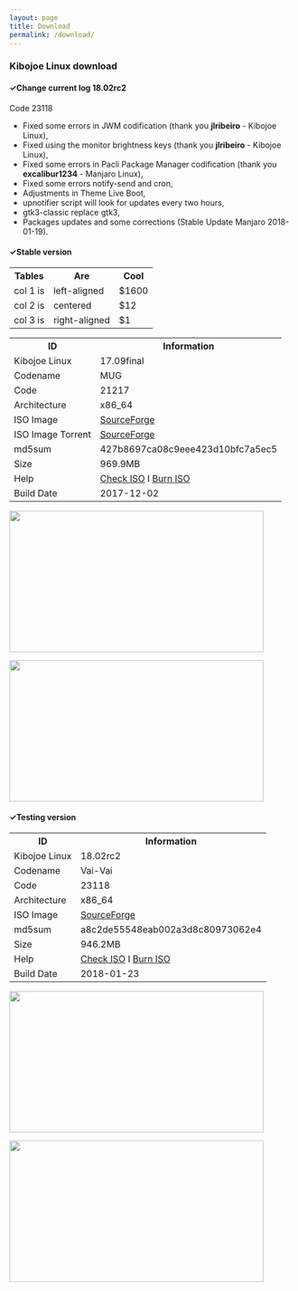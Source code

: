```yaml
---
layout: page
title: Download
permalink: /download/
---
```


<h3>Kibojoe Linux download</h3>

<h4>✓Change current log 18.02rc2</h4>

Code 23118

- Fixed some errors in JWM codification (thank you <strong>jlribeiro</strong> - Kibojoe Linux),
- Fixed using the monitor brightness keys (thank you <strong>jlribeiro</strong> - Kibojoe Linux),
- Fixed some errors in Pacli Package Manager codification (thank you <strong>excalibur1234</strong> - Manjaro Linux),
- Fixed some errors notify-send and cron,
- Adjustments in Theme Live Boot,
- upnotifier script will look for updates every two hours,
- gtk3-classic replace gtk3,
- Packages updates and some corrections (Stable Update Manjaro 2018-01-19).

<h4>✓Stable version</h4>

<table class="tg">
  <tr>
    <th class="tg-yw4l">Tables</th>
    <th class="tg-baqh">Are</th>
    <th class="tg-lqy6">Cool</th>
  </tr>
  <tr>
    <td class="tg-yw4l">col 1 is</td>
    <td class="tg-baqh">left-aligned</td>
    <td class="tg-lqy6">$1600</td>
  </tr>
  <tr>
    <td class="tg-yw4l">col 2 is</td>
    <td class="tg-baqh">centered</td>
    <td class="tg-lqy6">$12</td>
  </tr>
  <tr>
    <td class="tg-yw4l">col 3 is</td>
    <td class="tg-baqh">right-aligned</td>
    <td class="tg-lqy6">$1</td>
  </tr>
</table>
 
<table>
          <tbody><tr>
            <th>ID</th><th>Information</th>
          </tr>
          <tr>
            <td>Kibojoe Linux</td><td>17.09final</td>
          </tr>
          <tr>
            <td>Codename</td><td>MUG</td>
          </tr>
          <tr>
            <td>Code</td><td>21217</td>
          </tr>
          <tr>
            <td>Architecture</td><td>x86_64</td>
          </tr>
          <tr>
            <td>ISO Image</td><td><a href="https://sourceforge.net/projects/kibojoe/files/17.09/Code%2021217/" target="_blank">SourceForge</a></td>
          </tr>
          <tr>
            <td>ISO Image Torrent</td><td><a href="https://sourceforge.net/projects/manjarotorrents/files/spins/Kibojoe/17.09/" target="_blank">SourceForge</a></td>
          </tr>
          <tr>
            <td>md5sum</td><td>427b8697ca08c9eee423d10bfc7a5ec5</td>
          </tr>
          <tr>
            <td>Size</td><td>969.9MB</td>
          </tr>
          <tr>
            <td>Help</td><td><a href="https://wiki.manjaro.org/index.php?title=How-to_check_an_.ISO_MD5_checksum" target="_blank">Check ISO</a> I <a href="https://wiki.manjaro.org/index.php?title=Burn_an_ISO_File" target="_blank">Burn ISO</a></td>
          </tr>
          <tr>
            <td>Build Date</td><td>2017-12-02</td>
          </tr>
        </tbody>
</table>

<a href='http://www.auplod.com/u/ldauop99a7d.png' target='_blank'><img src='http://www.auplod.com/u/ldauop99a7d.png' width='450' height='250'/></a>

<a href='http://www.auplod.com/u/udpoal99a7e.png' target='_blank'><img src='http://www.auplod.com/u/udpoal99a7e.png' width='450' height='250'/></a>

<h4>✓Testing version</h4>

<table>
          <tbody><tr>
            <th>ID</th><th>Information</th>
          </tr>
          <tr>
            <td>Kibojoe Linux</td><td>18.02rc2</td>
          </tr>
          <tr>
            <td>Codename</td><td>Vai-Vai</td>
          </tr>
          <tr>
            <td>Code</td><td>23118</td>
          </tr>
          <tr>
            <td>Architecture</td><td>x86_64</td>
          </tr>
          <tr>
            <td>ISO Image</td><td><a href="https://sourceforge.net/projects/kibojoe/files/18.02/Code%2023118/" target="_blank">SourceForge</a></td>
          </tr>
          <tr>
            <td>md5sum</td><td>a8c2de55548eab002a3d8c80973062e4</td>
          </tr>
          <tr>
            <td>Size</td><td>946.2MB</td>
          </tr>
          <tr>
            <td>Help</td><td><a href="https://wiki.manjaro.org/index.php?title=How-to_check_an_.ISO_MD5_checksum" target="_blank">Check ISO</a> I <a href="https://wiki.manjaro.org/index.php?title=Burn_an_ISO_File" target="_blank">Burn ISO</a></td>
          </tr>
          <tr>
            <td>Build Date</td><td>2018-01-23</td>
          </tr>
        </tbody>
</table>

<a href='http://www.auplod.com/u/oupadla2f00.png' target='_blank'><img src='http://www.auplod.com/u/oupadla2f00.png' width='450' height='250'/></a>

<a href='http://www.auplod.com/u/dlopuaa2f01.png' target='_blank'><img src='http://www.auplod.com/u/dlopuaa2f01.png' width='450' height='250'/></a>